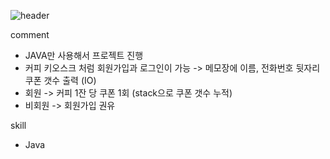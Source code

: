 ![header](https://capsule-render.vercel.app/api?type=soft&color=auto&height=300&section=header&text=coffeekiosk.java&fontSize=90)

comment
- JAVA만 사용해서 프로젝트 진행
- 커피 키오스크 처럼 회원가입과 로그인이 가능 -> 메모장에 이름, 전화번호 뒷자리 쿠폰 갯수 출력 (IO)
- 회원 -> 커피 1잔 당 쿠폰 1회 (stack으로 쿠폰 갯수 누적)
- 비회원 -> 회원가입 권유 

skill
- Java


